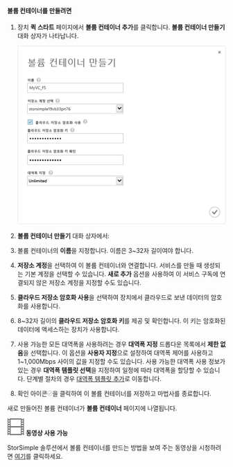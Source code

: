 <!--author=SharS last changed: 9/17/15-->

#### 볼륨 컨테이너를 만들려면

1. 장치 **퀵 스타트** 페이지에서 **볼륨 컨테이너 추가**를 클릭합니다. **볼륨 컨테이너 만들기** 대화 상자가 나타납니다.

    ![볼륨 컨테이너 만들기](./media/storsimple-create-volume-container/HCS_CreateVolumeContainerM-include.png)

2. **볼륨 컨테이너 만들기** 대화 상자에서:
  1. 볼륨 컨테이너의 **이름**을 지정합니다. 이름은 3~32자 길이여야 합니다.
  2. **저장소 계정**을 선택하여 이 볼륨 컨테이너와 연결합니다. 서비스를 만들 때 생성되는 기본 계정을 선택할 수 있습니다. **새로 추가** 옵션을 사용하여 이 서비스 구독에 연결되지 않은 저장소 계정을 지정할 수도 있습니다.
  3. **클라우드 저장소 암호화 사용**을 선택하여 장치에서 클라우드로 보낸 데이터의 암호화를 사용합니다.
  4. 8~32자 길이의 **클라우드 저장소 암호화 키**를 제공 및 확인합니다. 이 키는 암호화된 데이터에 액세스하는 장치가 사용합니다.
  5. 사용 가능한 모든 대역폭을 사용하려는 경우 **대역폭 지정** 드롭다운 목록에서 **제한 없음**을 선택합니다. 이 옵션을 **사용자 지정**으로 설정하여 대역폭 제어를 사용하고 1~1,000Mbps 사이의 값을 지정할 수도 있습니다. 사용 가능한 대역폭 사용 정보가 있는 경우 **대역폭 템플릿 선택**을 지정하여 일정에 따라 대역폭을 할당할 수 있습니다. 단계별 절차의 경우 [대역폭 템플릿 추가](storsimple-manage-bandwidth-templates.md#add-a-bandwidth-template)로 이동합니다.
  6. 확인 아이콘![check-icon](./media/storsimple-create-volume-container/HCS_CheckIcon-include.png)을 클릭하여 이 볼륨 컨테이너를 저장하고 마법사를 종료합니다. 

  새로 만들어진 볼륨 컨테이너가 **볼륨 컨테이너** 페이지에 나열됩니다.

![동영상 사용 가능](./media/storsimple-create-volume-container/Video_icon.png) **동영상 사용 가능**

StorSimple 솔루션에서 볼륨 컨테이너를 만드는 방법을 보여 주는 동영상을 시청하려면 [여기](https://azure.microsoft.com/documentation/videos/create-a-volume-container-in-your-storsimple-solution/)를 클릭하세요.

<!---HONumber=AcomDC_0128_2016-->